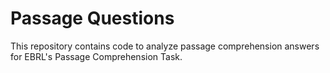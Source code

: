 Passage Questions
=================

This repository contains code to analyze passage comprehension answers for EBRL's Passage Comprehension Task.